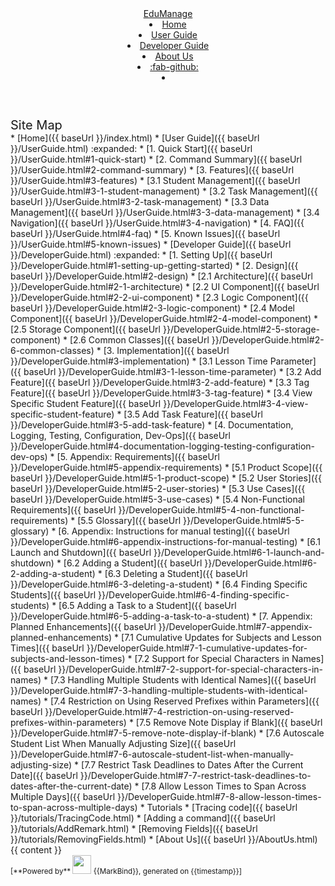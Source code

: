 <head-bottom>
  <link rel="stylesheet" href="{{baseUrl}}/stylesheets/main.css">
</head-bottom>

<header sticky>
  <navbar type="dark">
    <a slot="brand" href="{{baseUrl}}/index.html" title="Home" class="navbar-brand">EduManage</a>
    <li><a href="{{baseUrl}}/index.html" class="nav-link">Home</a></li>
    <li><a href="{{baseUrl}}/UserGuide.html" class="nav-link">User Guide</a></li>
    <li><a href="{{baseUrl}}/DeveloperGuide.html" class="nav-link">Developer Guide</a></li>
    <li><a href="{{baseUrl}}/AboutUs.html" class="nav-link">About Us</a></li>
    <li><a href="https://github.com/se-edu/addressbook-level3" target="_blank" class="nav-link"><md>:fab-github:</md></a>
    </li>
    <li slot="right">
      <form class="navbar-form">
        <searchbar :data="searchData" placeholder="Search" :on-hit="searchCallback" menu-align-right></searchbar>
      </form>
    </li>
  </navbar>
</header>

<div id="flex-body">
  <nav id="site-nav">
    <div class="site-nav-top">
      <div class="fw-bold mb-2" style="font-size: 1.25rem;">Site Map</div>
    </div>
    <div class="nav-component slim-scroll">
      <site-nav>
* [Home]({{ baseUrl }}/index.html)
* [User Guide]({{ baseUrl }}/UserGuide.html) :expanded:
  * [1. Quick Start]({{ baseUrl }}/UserGuide.html#1-quick-start)
  * [2. Command Summary]({{ baseUrl }}/UserGuide.html#2-command-summary)
  * [3. Features]({{ baseUrl }}/UserGuide.html#3-features)
    * [3.1 Student Management]({{ baseUrl }}/UserGuide.html#3-1-student-management)
    * [3.2 Task Management]({{ baseUrl }}/UserGuide.html#3-2-task-management)
    * [3.3 Data Management]({{ baseUrl }}/UserGuide.html#3-3-data-management)
    * [3.4 Navigation]({{ baseUrl }}/UserGuide.html#3-4-navigation)
  * [4. FAQ]({{ baseUrl }}/UserGuide.html#4-faq)
  * [5. Known Issues]({{ baseUrl }}/UserGuide.html#5-known-issues)
* [Developer Guide]({{ baseUrl }}/DeveloperGuide.html) :expanded:
  * [1. Setting Up]({{ baseUrl }}/DeveloperGuide.html#1-setting-up-getting-started)
  * [2. Design]({{ baseUrl }}/DeveloperGuide.html#2-design)
    * [2.1 Architecture]({{ baseUrl }}/DeveloperGuide.html#2-1-architecture)
    * [2.2 UI Component]({{ baseUrl }}/DeveloperGuide.html#2-2-ui-component)
    * [2.3 Logic Component]({{ baseUrl }}/DeveloperGuide.html#2-3-logic-component)
    * [2.4 Model Component]({{ baseUrl }}/DeveloperGuide.html#2-4-model-component)
    * [2.5 Storage Component]({{ baseUrl }}/DeveloperGuide.html#2-5-storage-component)
    * [2.6 Common Classes]({{ baseUrl }}/DeveloperGuide.html#2-6-common-classes)
  * [3. Implementation]({{ baseUrl }}/DeveloperGuide.html#3-implementation)
    * [3.1 Lesson Time Parameter]({{ baseUrl }}/DeveloperGuide.html#3-1-lesson-time-parameter)
    * [3.2 Add Feature]({{ baseUrl }}/DeveloperGuide.html#3-2-add-feature)
    * [3.3 Tag Feature]({{ baseUrl }}/DeveloperGuide.html#3-3-tag-feature)
    * [3.4 View Specific Student Feature]({{ baseUrl }}/DeveloperGuide.html#3-4-view-specific-student-feature)
    * [3.5 Add Task Feature]({{ baseUrl }}/DeveloperGuide.html#3-5-add-task-feature)
  * [4. Documentation, Logging, Testing, Configuration, Dev-Ops]({{ baseUrl }}/DeveloperGuide.html#4-documentation-logging-testing-configuration-dev-ops)
  * [5. Appendix: Requirements]({{ baseUrl }}/DeveloperGuide.html#5-appendix-requirements)
    * [5.1 Product Scope]({{ baseUrl }}/DeveloperGuide.html#5-1-product-scope)
    * [5.2 User Stories]({{ baseUrl }}/DeveloperGuide.html#5-2-user-stories)
    * [5.3 Use Cases]({{ baseUrl }}/DeveloperGuide.html#5-3-use-cases)
    * [5.4 Non-Functional Requirements]({{ baseUrl }}/DeveloperGuide.html#5-4-non-functional-requirements)
    * [5.5 Glossary]({{ baseUrl }}/DeveloperGuide.html#5-5-glossary)
  * [6. Appendix: Instructions for manual testing]({{ baseUrl }}/DeveloperGuide.html#6-appendix-instructions-for-manual-testing)
    * [6.1 Launch and Shutdown]({{ baseUrl }}/DeveloperGuide.html#6-1-launch-and-shutdown)
    * [6.2 Adding a Student]({{ baseUrl }}/DeveloperGuide.html#6-2-adding-a-student)
    * [6.3 Deleting a Student]({{ baseUrl }}/DeveloperGuide.html#6-3-deleting-a-student)
    * [6.4 Finding Specific Students]({{ baseUrl }}/DeveloperGuide.html#6-4-finding-specific-students)
    * [6.5 Adding a Task to a Student]({{ baseUrl }}/DeveloperGuide.html#6-5-adding-a-task-to-a-student)
  * [7. Appendix: Planned Enhancements]({{ baseUrl }}/DeveloperGuide.html#7-appendix-planned-enhancements)
    * [7.1 Cumulative Updates for Subjects and Lesson Times]({{ baseUrl }}/DeveloperGuide.html#7-1-cumulative-updates-for-subjects-and-lesson-times)
    * [7.2 Support for Special Characters in Names]({{ baseUrl }}/DeveloperGuide.html#7-2-support-for-special-characters-in-names)
    * [7.3 Handling Multiple Students with Identical Names]({{ baseUrl }}/DeveloperGuide.html#7-3-handling-multiple-students-with-identical-names)
    * [7.4 Restriction on Using Reserved Prefixes within Parameters]({{ baseUrl }}/DeveloperGuide.html#7-4-restriction-on-using-reserved-prefixes-within-parameters)
    * [7.5 Remove Note Display if Blank]({{ baseUrl }}/DeveloperGuide.html#7-5-remove-note-display-if-blank)
    * [7.6 Autoscale Student List When Manually Adjusting Size]({{ baseUrl }}/DeveloperGuide.html#7-6-autoscale-student-list-when-manually-adjusting-size)
    * [7.7 Restrict Task Deadlines to Dates After the Current Date]({{ baseUrl }}/DeveloperGuide.html#7-7-restrict-task-deadlines-to-dates-after-the-current-date)
    * [7.8 Allow Lesson Times to Span Across Multiple Days]({{ baseUrl }}/DeveloperGuide.html#7-8-allow-lesson-times-to-span-across-multiple-days)
* Tutorials
  * [Tracing code]({{ baseUrl }}/tutorials/TracingCode.html)
  * [Adding a command]({{ baseUrl }}/tutorials/AddRemark.html)
  * [Removing Fields]({{ baseUrl }}/tutorials/RemovingFields.html)
* [About Us]({{ baseUrl }}/AboutUs.html)
      </site-nav>
    </div>
  </nav>
  <div id="content-wrapper">
    {{ content }}
  </div>
  <nav id="page-nav">
    <div class="nav-component slim-scroll">
      <page-nav />
    </div>
  </nav>
  <scroll-top-button></scroll-top-button>
</div>

<footer>
  <!-- Support MarkBind by including a link to us on your landing page! -->
  <div class="text-center">
    <small>[<md>**Powered by**</md> <img src="https://markbind.org/favicon.ico" width="30"> {{MarkBind}}, generated on {{timestamp}}]</small>
  </div>
</footer>
